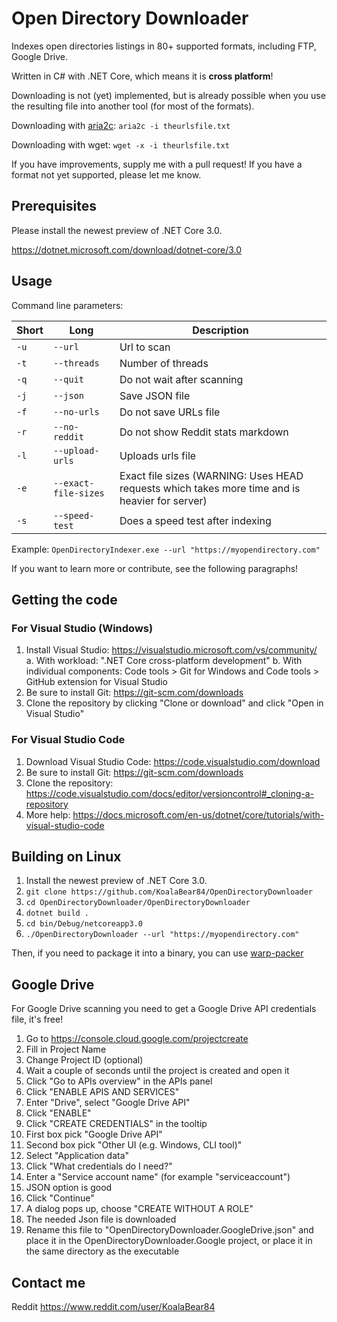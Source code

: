 # Open Directory Downloader
Indexes open directories listings in 80+ supported formats, including FTP, Google Drive.

Written in C# with .NET Core, which means it is **cross platform**!

Downloading is not (yet) implemented, but is already possible when you use the resulting file into another tool (for most of the formats).

Downloading with [aria2c](https://aria2.github.io/):
`aria2c -i theurlsfile.txt`

Downloading with wget:
`wget -x -i theurlsfile.txt`

If you have improvements, supply me with a pull request! If you have a format not yet supported, please let me know.

## Prerequisites

Please install the newest preview of .NET Core 3.0.

https://dotnet.microsoft.com/download/dotnet-core/3.0

## Usage

Command line parameters:

Short | Long | Description
---------|----------|---------
 `-u` | `--url` | Url to scan
 `-t` | `--threads` | Number of threads
 `-q` | `--quit` | Do not wait after scanning
 `-j` | `--json` | Save JSON file
 `-f` | `--no-urls` | Do not save URLs file
 `-r` | `--no-reddit` | Do not show Reddit stats markdown
 `-l` | `--upload-urls` | Uploads urls file
 `-e` | `--exact-file-sizes` | Exact file sizes (WARNING: Uses HEAD requests which takes more time and is heavier for server)
 `-s` | `--speed-test` | Does a speed test after indexing

Example:
`OpenDirectoryIndexer.exe --url "https://myopendirectory.com"`

If you want to learn more or contribute, see the following paragraphs!

## Getting the code

### For Visual Studio (Windows)
1. Install Visual Studio: https://visualstudio.microsoft.com/vs/community/
  a. With workload: ".NET Core cross-platform development"
  b. With individual components: Code tools > Git for Windows and Code tools > GitHub extension for Visual Studio
2. Be sure to install Git: https://git-scm.com/downloads
3. Clone the repository by clicking "Clone or download" and click "Open in Visual Studio"

### For Visual Studio Code
1. Download Visual Studio Code: https://code.visualstudio.com/download
2. Be sure to install Git: https://git-scm.com/downloads
3. Clone the repository: https://code.visualstudio.com/docs/editor/versioncontrol#_cloning-a-repository
4. More help: https://docs.microsoft.com/en-us/dotnet/core/tutorials/with-visual-studio-code

## Building on Linux
1. Install the newest preview of .NET Core 3.0. 
2. `git clone https://github.com/KoalaBear84/OpenDirectoryDownloader`
3. `cd OpenDirectoryDownloader/OpenDirectoryDownloader`
4. `dotnet build .`
5. `cd bin/Debug/netcoreapp3.0`
6. `./OpenDirectoryDownloader --url "https://myopendirectory.com"`

Then, if you need to package it into a binary, you can use [warp-packer](https://github.com/dgiagio/warp#quickstart-with-net-core)

## Google Drive
For Google Drive scanning you need to get a Google Drive API credentials file, it's free!

1. Go to https://console.cloud.google.com/projectcreate
2. Fill in Project Name
3. Change Project ID (optional)
4. Wait a couple of seconds until the project is created and open it
5. Click "Go to APIs overview" in the APIs panel
6. Click "ENABLE APIS AND SERVICES"
7. Enter "Drive", select "Google Drive API"
8. Click "ENABLE"
9. Click "CREATE CREDENTIALS" in the tooltip
10. First box pick "Google Drive API"
11. Second box pick "Other UI (e.g. Windows, CLI tool)"
12. Select "Application data"
13. Click "What credentials do I need?"
14. Enter a "Service account name" (for example "serviceaccount")
15. JSON option is good
16. Click "Continue"
17. A dialog pops up, choose "CREATE WITHOUT A ROLE"
17. The needed Json file is downloaded
18. Rename this file to "OpenDirectoryDownloader.GoogleDrive.json" and place it in the OpenDirectoryDownloader.Google project, or place it in the same directory as the executable

## Contact me

Reddit https://www.reddit.com/user/KoalaBear84
